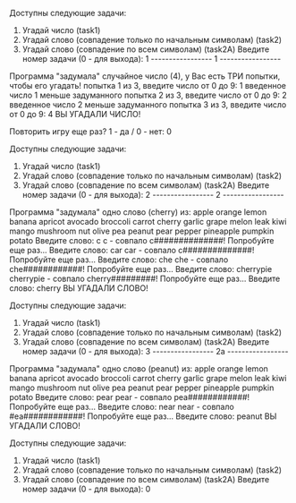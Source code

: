 Доступны следующие задачи:
1. Угадай число (task1)
2. Угадай слово (совпадение только по начальным символам) (task2)
3. Угадай слово (совпадение по всем символам) (task2A)
   Введите номер задачи (0 - для выхода): 1
   ----------------- 1 -----------------

Программа "задумала" случайное число (4), у Вас есть ТРИ попытки, чтобы его угадать!
попытка 1 из 3, введите число от 0 до 9: 1
введенное число 1 меньше задуманного
попытка 2 из 3, введите число от 0 до 9: 2
введенное число 2 меньше задуманного
попытка 3 из 3, введите число от 0 до 9: 4
ВЫ УГАДАЛИ ЧИСЛО!

Повторить игру еще раз? 1 - да / 0 - нет: 0

Доступны следующие задачи:
1. Угадай число (task1)
2. Угадай слово (совпадение только по начальным символам) (task2)
3. Угадай слово (совпадение по всем символам) (task2A)
   Введите номер задачи (0 - для выхода): 2
   ----------------- 2 -----------------

Программа "задумала" одно слово (cherry) из:
apple  orange  lemon  banana  apricot  avocado  broccoli  carrot
cherry  garlic  grape  melon  leak  kiwi  mango  mushroom
nut  olive  pea  peanut  pear  pepper  pineapple  pumpkin
potato
Введите слово: c
c - совпало c##############! Попробуйте еще раз...
Введите слово: car
car - совпало c##############! Попробуйте еще раз...
Введите слово: che
che - совпало che############! Попробуйте еще раз...
Введите слово: cherrypie
cherrypie - совпало cherry#########! Попробуйте еще раз...
Введите слово: cherry
ВЫ УГАДАЛИ СЛОВО!

Доступны следующие задачи:
1. Угадай число (task1)
2. Угадай слово (совпадение только по начальным символам) (task2)
3. Угадай слово (совпадение по всем символам) (task2A)
   Введите номер задачи (0 - для выхода): 3
   ----------------- 2a -----------------

Программа "задумала" одно слово (peanut) из:
apple  orange  lemon  banana  apricot  avocado  broccoli  carrot
cherry  garlic  grape  melon  leak  kiwi  mango  mushroom
nut  olive  pea  peanut  pear  pepper  pineapple  pumpkin
potato
Введите слово: pear
pear - совпало pea############! Попробуйте еще раз...
Введите слово: near
near - совпало #ea############! Попробуйте еще раз...
Введите слово: peanut
ВЫ УГАДАЛИ СЛОВО!

Доступны следующие задачи:
1. Угадай число (task1)
2. Угадай слово (совпадение только по начальным символам) (task2)
3. Угадай слово (совпадение по всем символам) (task2A)
   Введите номер задачи (0 - для выхода): 0
